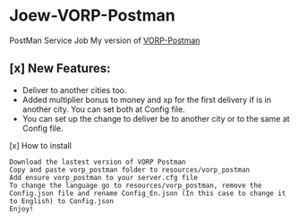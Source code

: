 # Joew-VORP-Postman
PostMan Service Job
My version of [VORP-Postman](https://github.com/VORPCORE/VORP-PostMan)

## [x] New Features:
- Deliver to another cities too.
- Added multiplier bonus to money and xp for the first delivery if is in another city. You can set both at Config file.
- You can set up the change to deliver be to another city or to the same at Config file.

[x] How to install

    Download the lastest version of VORP Postman
    Copy and paste vorp_postman folder to resources/vorp_postman
    Add ensure vorp_postman to your server.cfg file
    To change the language go to resources/vorp_postman, remove the Config.json file and rename Config_En.json (In this case to change it to English) to Config.json
    Enjoy!
